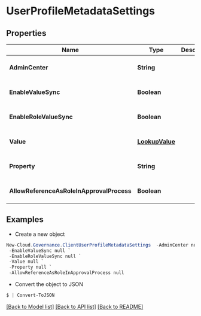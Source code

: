 # UserProfileMetadataSettings
## Properties

Name | Type | Description | Notes
------------ | ------------- | ------------- | -------------
**AdminCenter** | **String** |  | [optional] [default to null]
**EnableValueSync** | **Boolean** |  | [optional] [default to null]
**EnableRoleValueSync** | **Boolean** |  | [optional] [default to null]
**Value** | [**LookupValue**](LookupValue.md) |  | [optional] [default to null]
**Property** | **String** |  | [optional] [default to null]
**AllowReferenceAsRoleInApprovalProcess** | **Boolean** |  | [optional] [default to null]

## Examples

- Create a new object
```powershell
New-Cloud.Governance.ClientUserProfileMetadataSettings  -AdminCenter null `
 -EnableValueSync null `
 -EnableRoleValueSync null `
 -Value null `
 -Property null `
 -AllowReferenceAsRoleInApprovalProcess null
```

- Convert the object to JSON
```powershell
$ | Convert-ToJSON
```


[[Back to Model list]](../README.md#documentation-for-models) [[Back to API list]](../README.md#documentation-for-api-endpoints) [[Back to README]](../README.md)

